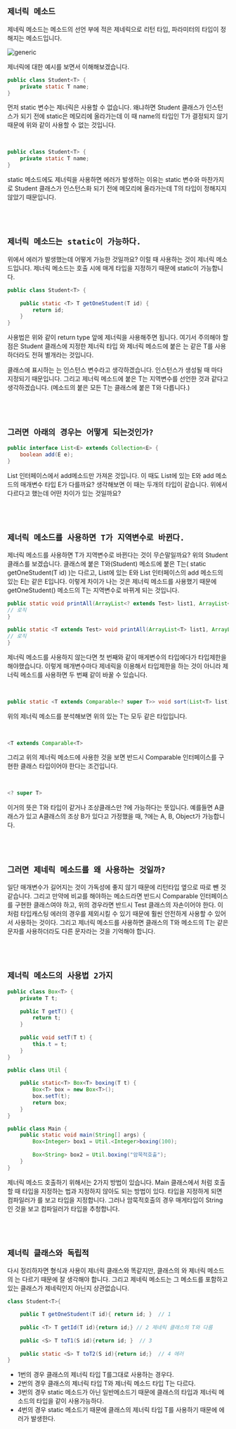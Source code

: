 ## `제너릭 메소드`

제네릭 메소드는 메소드의 선언 부에 적은 제네릭으로 리턴 타입, 파라미터의 타입이 정해지는 메소드입니다.

![generic](https://img1.daumcdn.net/thumb/R1280x0/?scode=mtistory2&fname=https%3A%2F%2Fblog.kakaocdn.net%2Fdn%2FPKxdy%2FbtqG9A6wj3r%2F45am1mQxCFFbdUUvUCrh00%2Fimg.png)

제너릭에 대한 예시를 보면서 이해해보겠습니다. 

```java
public class Student<T> {
    private static T name;
}
```

먼저 static 변수는 제너릭은 사용할 수 없습니다. 왜냐하면 Student 클래스가 인스턴스가 되기 전에 static은 메모리에 올라가는데 이 때 name의 타입인 T가 결정되지 않기 때문에 위와 같이 사용할 수 없는 것입니다.

<br>

```java
public class Student<T> {
    private static T name;
}
```

static 메소드에도 제너릭을 사용하면 에러가 발생하는 이유는 static 변수와 마찬가지로 Student 클래스가 인스턴스화 되기 전에 메모리에 올라가는데 T의 타입이 정해지지 않았기 때문입니다.

<br> <br>

## `제너릭 메소드는 static이 가능하다.`

위에서 에러가 발생했는데 어떻게 가능한 것일까요? 이럴 때 사용하는 것이 제너릭 메소드입니다. 제너릭 메소드는 호출 시에 매게 타입을 지정하기 때문에 static이 가능합니다.

```java
public class Student<T> {
    
    public static <T> T getOneStudent(T id) {
        return id;
    }
}
```

사용법은 위와 같이 return type 앞에 제너릭을 사용해주면 됩니다. 여기서 주의해야 할 점은 Student 클래스에 지정한 제너릭 타입 <T>와 제너릭 메소드에 붙은 <T>는 같은 T를 사용하더라도 전혀 별개라는 것입니다.

클래스에 표시하는 <T>는 인스턴스 변수라고 생각하겠습니다. 인스턴스가 생성될 때 마다 지정되기 때문입니다. 그리고 제너릭 메소드에 붙은 T는 지역변수를 선언한 것과 같다고 생각하겠습니다. (메소드의 붙은 모든 T는 클래스에 붙은 T와 다릅니다.)

<br> <br>

## `그러면 아래의 경우는 어떻게 되는것인가?`

```java
public interface List<E> extends Collection<E> {
    boolean add(E e);
}
```

List 인터페이스에서 add메소드만 가져온 것입니다. 이 때도 List에 있는 E와 add 메소드의 매개변수 타입 E가 다를까요? 생각해보면 이 때는 두개의 타입이 같습니다. 위에서 다르다고 했는데 어떤 차이가 있는 것일까요?

<br> <br>

## `제너릭 메소드를 사용하면 T가 지역변수로 바뀐다.`

제너릭 메소드를 사용하면 T가 지역변수로 바뀐다는 것이 무슨말일까요? 위의 Student 클래스를 보겠습니다. 클래스에 붙은 T와(Student<T>) 메소드에 붙은 T는( static <T> getOneStudent(T id) )는 다르고,  List에 있는 E와 List 인터페이스의 add 메소드의 있는 E는 같은 E입니다. 이렇게 차이가 나는 것은 제너릭 메소드를 사용했기 때문에 getOneStudent() 메소드의 T는 지역변수로 바뀌게 되는 것입니다.

```java
public static void printAll(ArrayList<? extends Test> list1, ArrayList<? extends Test> list2) {
// 로직
}

public static <T extends Test> void printAll(ArrayList<T> list1, ArrayList<T> list2) {
// 로직
}
```

제너릭 메소드를 사용하지 않는다면 첫 번째와 같이 매게변수의 타입에다가 타입제한을 해야했습니다. 이렇게 매개변수마다 제네릭을 이용해서 타입제한을 하는 것이 아니라 제너릭 메소드를 사용하면 두 번째 같이 바꿀 수 있습니다.

<br>

```java
public static <T extends Comparable<? super T>> void sort(List<T> list)
```


위의 제너릭 메소드를 분석해보면 위의 있는 T는 모두 같은 타입입니다.

<br>

```java
<T extends Comparable<T>
```

그리고 위의 제너릭 메소드에 사용한 것을 보면 반드시 Comparable 인터페이스를 구현한 클래스 타입이어야 한다는 조건입니다.

<br>

```java
<? super T>
```

이거의 뜻은 T와 타입이 같거나 조상클래스만 ?에 가능하다는 뜻입니다. 예를들면 A클래스가 있고 A클래스의 조상 B가 있다고 가정했을 때, ?에는 A, B, Object가 가능합니다. 

<br> <br>

## `그러면 제네릭 메소드를 왜 사용하는 것일까?`

일단 매개변수가 길어지는 것이 가독성에 좋지 않기 때문에 리턴타입 옆으로 따로 뺀 것 같습니다. 그리고 만약에 비교를 해야하는 메소드라면 반드시 Comparable 인터페이스를 구현한 클래스여야 하고, 위의 경우라면 반드시 Test 클래스의 자손이어야 한다. 이처럼 타입캐스팅 에러의 경우를 제외시킬 수 있기 때문에 훨씬 안전하게 사용할 수 있어서 사용하는 것이다. 그리고 제너릭 메소드를 사용하면 클래스의 T와 메소드의 T는 같은 문자를 사용하더라도 다른 문자라는 것을 기억해야 합니다.

<br> <br>

## `제너릭 메소드의 사용법 2가지`

```java
public class Box<T> {
    private T t;
    
    public T getT() {
        return t;
    }
    
    public void setT(T t) {
        this.t = t;
    }
}
```
```java
public class Util {
    
    public static<T> Box<T> boxing(T t) {
        Box<T> box = new Box<T>();
        box.setT(t);
        return box;
    } 
}
```
```java
public class Main {
    public static void main(String[] args) {
        Box<Integer> box1 = Util.<Integer>boxing(100);
        
        Box<String> box2 = Util.boxing("암묵적호출");
    }
}
```

제너릭 메소드 호출하기 위해서는 2가지 방법이 있습니다. Main 클래스에서 처럼 호출할 때 타입을 지정하는 법과 지정하지 않아도 되는 방법이 있다. 타입을 지정하게 되면 컴파일러가 <Integer>를 보고 타입을 지정합니다. 그러나 암묵적호출의 경우 매게타입이 String 인 것을 보고 컴파일러가 타입을 추청합니다.

<br> <br>

## `제너릭 클래스와 독립적`

다시 정리하자면 형식과 사용이 제너릭 클래스와 똑같지만, 클래스의 <T>와 제너릭 메소드의 <T>는 다르기 때문에 잘 생각해야 합니다. 그리고 제네릭 메소드는 그 메소드를 포함하고 있는 클래스가 제네릭인지 아닌지 상관없습니다.

```java
class Student<T>{

    public T getOneStudent(T id){ return id; }  // 1
    
    public <T> T getId(T id){return id;} // 2 제네릭 클래스의 T와 다름  
    
    public <S> T toT1(S id){return id; }  // 3
    
    public static <S> T toT2(S id){return id;}  // 4 에러 
}
```

- 1번의 경우 클래스의 제너릭 타입 T를그대로 사용하는 경우다.
- 2번의 경우 클래스의 제너릭 타입 T와 제너릭 메소드 타입 T는 다르다.
- 3번의 경우 static 메소드가 아닌 일반메소드기 때문에 클래스의 타입과 제너릭 메소드의 타입을 같이 사용가능하다.
- 4번의 경우 static 메소드기 때문에 클래스의 제너릭 타입 T를 사용하기 때문에 에러가 발생한다.